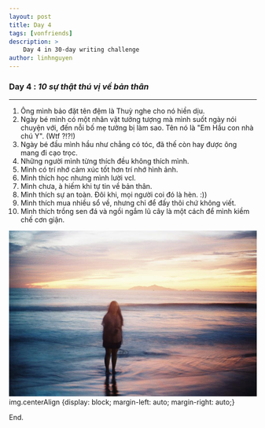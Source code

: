 ```yaml
---
layout: post
title: Day 4
tags: [vonfriends]
description: >
    Day 4 in 30-day writing challenge 
author: linhnguyen
---
```

### Day 4 : _10 sự thật thú vị về bản thân_ 
---
1. Ông mình bảo đặt tên đệm là Thuỳ nghe cho nó hiền dịu.
2. Ngày bé mình có một nhân vật tưởng tượng mà mình suốt ngày nói chuyện với, đến nỗi bố mẹ tưởng bị làm sao. Tên nó là "Em Hầu con nhà chú Y". (Wtf ?!?!)
3. Ngày bé đầu mình hầu như chẳng có tóc, đã thế còn hay được ông mang đi cạo trọc.
4. Những người mình từng thích đều không thích mình.
5. Mình có trí nhớ cảm xúc tốt hơn trí nhớ hình ảnh.
6. Mình thích học nhưng mình lười vcl.
7. Mình chưa, à hiếm khi tự tin về bản thân.
8. Mình thích sự an toàn. Đôi khi, mọi người coi đó là hèn. :))
9. Mình thích mua nhiều sổ về, nhưng chỉ để đấy thôi chứ không viết. 
10. Mình thích trồng sen đá và ngồi ngắm lũ cây là một cách để mình kiềm chế cơn giận.

<img src="/assets/img/day4.jpg" width="550" class=”centerAlign”>
img.centerAlign {display: block; margin-left: auto; margin-right: auto;}

End.

                        
